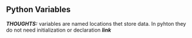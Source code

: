 ## Python Variables
***THOUGHTS:*** variables are named locations thet store data. In pyhton they do not need initialization or declaration
***link*** 